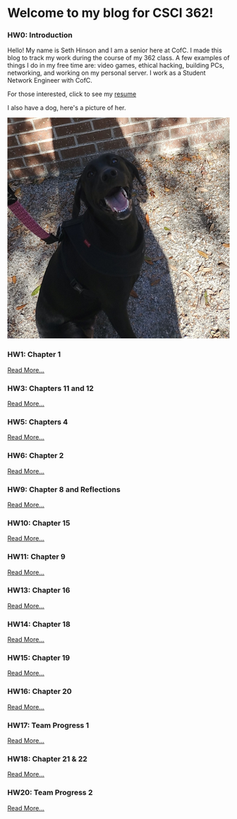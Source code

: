# Welcome to my blog for CSCI 362!

### HW0: Introduction

Hello! My name is Seth Hinson and I am a senior here at CofC. I made this blog to track my work during the course of my 362 class. A few examples of things I do in my free time are: video games, ethical hacking, building PCs, networking, and working on my personal server. I work as a Student Network Engineer with CofC.

For those interested, click to see my
[resume](resume.md)

I also have a dog, here's a picture of her.

<img src="luna.jpg" width="550" height="500" alt="Luna">

### HW1: Chapter 1

[Read More...](hw1.md)

### HW3: Chapters 11 and 12

[Read More...](hw3.md)

### HW5: Chapters 4

[Read More...](hw5.md)

### HW6: Chapter 2

[Read More...](hw6.md)

### HW9: Chapter 8 and Reflections

[Read More...](hw9.md)

### HW10: Chapter 15

[Read More...](hw10.md)

### HW11: Chapter 9

[Read More...](hw11.md)

### HW13: Chapter 16

[Read More...](hw13.md)

### HW14: Chapter 18

[Read More...](hw14.md)

### HW15: Chapter 19

[Read More...](hw15.md)

### HW16: Chapter 20

[Read More...](hw16.md)

### HW17: Team Progress 1

[Read More...](hw17.md)

### HW18: Chapter 21 & 22

[Read More...](hw18.md)

### HW20: Team Progress 2

[Read More...](hw20.md)